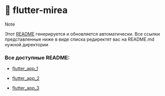 # 📌 flutter-mirea

> [!NOTE]  
> Этот [README](README.md) генерируется и обновляется автоматически. 
> Все ссылки представленные ниже в виде списка редиректят вас на README.md нужной директории

### Все доступные README: 

* [flutter_app_1](flutter_app_1/README.md)

* [flutter_app_2](flutter_app_2/README.md)

* [flutter_app_3](flutter_app_3/README.md)
